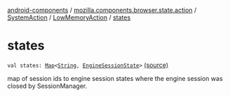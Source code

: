 [android-components](../../../index.md) / [mozilla.components.browser.state.action](../../index.md) / [SystemAction](../index.md) / [LowMemoryAction](index.md) / [states](./states.md)

# states

`val states: `[`Map`](https://kotlinlang.org/api/latest/jvm/stdlib/kotlin.collections/-map/index.html)`<`[`String`](https://kotlinlang.org/api/latest/jvm/stdlib/kotlin/-string/index.html)`, `[`EngineSessionState`](../../../mozilla.components.concept.engine/-engine-session-state/index.md)`>` [(source)](https://github.com/mozilla-mobile/android-components/blob/master/components/browser/state/src/main/java/mozilla/components/browser/state/action/BrowserAction.kt#L50)

map of session ids to engine session states where the engine session was closed
by SessionManager.

